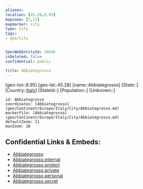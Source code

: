 ```yaml
---
aliases: 
location: [45.28,8.95]
mapzoom: [7,12] 
mapmarker: city 
type: City
tags:
- geo/City


SpocWebEntityId: 28646
isDeleted: false
confidential: public

title: Abbiategrosso
---
```

[geo-lon::8.95]
[geo-lat::45.28]
[name::Abbiategrosso]
[State::]
[Country::[Italy](geo/Continent/Europe/Italy.md)]
[StateId::]
[Population::]
[Unknown::]


```leaflet
id: Abbiategrosso
coordinates: [Abbiategrosso](geo/Continent/Europe/Italy/City/Abbiategrosso.md)
markerFile: [Abbiategrosso](geo/Continent/Europe/Italy/City/Abbiategrosso.md)
defaultZoom: 11 
maxZoom: 18
```


## Confidential Links & Embeds: 
- [Abbiategrosso](../../../../../../_public/geo/Continent/Europe/Italy/City/Abbiategrosso.md) 
- [Abbiategrosso.internal](../../../../../../_internal/geo/Continent/Europe/Italy/City/Abbiategrosso.internal.md) 
- [Abbiategrosso.protect](../../../../../../_protect/geo/Continent/Europe/Italy/City/Abbiategrosso.protect.md) 
- [Abbiategrosso.private](../../../../../../_private/geo/Continent/Europe/Italy/City/Abbiategrosso.private.md) 
- [Abbiategrosso.personal](../../../../../../_personal/geo/Continent/Europe/Italy/City/Abbiategrosso.personal.md) 
- [Abbiategrosso.secret](../../../../../../_secret/geo/Continent/Europe/Italy/City/Abbiategrosso.secret.md) 
